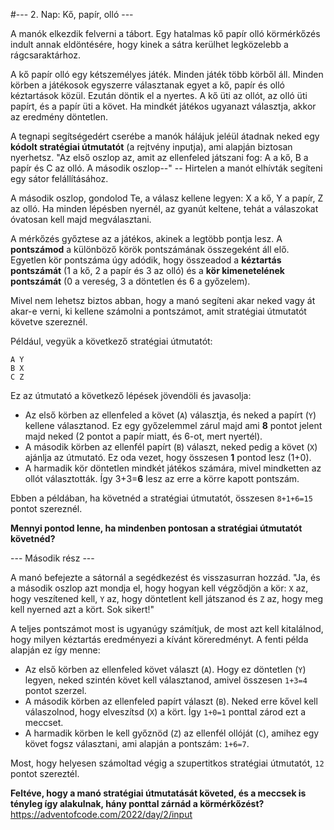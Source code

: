 #--- 2. Nap: Kő, papír, olló ---

A manók elkezdik felverni a tábort. Egy hatalmas kő papír olló körmérkőzés indult annak eldöntésére, hogy kinek a sátra kerülhet legközelebb a rágcsaraktárhoz.

A kő papír olló egy kétszemélyes játék. Minden játék több körből áll. Minden körben a játékosok egyszerre választanak egyet a kő, papír és olló kéztartások közül. Ezután döntik el a nyertes. A kő üti az ollót, az olló üti papírt, és a papír üti a követ. Ha mindkét játékos ugyanazt választja, akkor az eredmény döntetlen. 

A tegnapi segítségedért cserébe a manók hálájuk jeléül átadnak neked egy **kódolt stratégiai útmutatót** (a rejtvény inputja), ami alapján biztosan nyerhetsz. "Az első oszlop az, amit az ellenfeled játszani fog: A a kő, B a papír és C az olló. A második oszlop--" -- Hirtelen a manót elhívták segíteni egy sátor felállításához.

A második oszlop, gondolod Te, a válasz kellene legyen: X a kő, Y a papír, Z az olló. Ha minden lépésben nyernél, az gyanút keltene, tehát a válaszokat óvatosan kell majd megválasztani. 

A mérkőzés győztese az a játékos, akinek a legtöbb pontja lesz.  A **pontszámod** a különböző körök pontszámának összegeként áll elő. Egyetlen kör pontszáma úgy adódik, hogy összeadod a **kéztartás pontszámát** (1 a kő, 2 a papír és 3 az olló) és a **kör kimenetelének pontszámát** (0 a vereség, 3 a döntetlen és 6 a győzelem).

Mivel nem lehetsz biztos abban, hogy a manó segíteni akar neked vagy át akar-e verni, ki kellene számolni a pontszámot, amit stratégiai útmutatót követve szereznél. 

Például, vegyük a következő stratégiai útmutatót:

```
A Y
B X
C Z
```

Ez az útmutató a következő lépések jövendöli és javasolja:
- Az első körben az ellenfeled a követ (``A``) választja, és neked a papírt (``Y``) kellene választanod. Ez egy győzelemmel zárul majd ami **8** pontot jelent majd neked (2 pontot a papír miatt, és 6-ot, mert nyertél).
- A második körben az ellenfél papírt (``B``) választ, neked pedig a követ (``X``) ajánlja az útmutató. Ez oda vezet, hogy összesen **1** pontod lesz (1+0).
- A harmadik kör döntetlen mindkét játékos számára, mivel mindketten az ollót választották. Így 3+3=**6** lesz az erre a körre kapott pontszám. 

Ebben a példában, ha követnéd a stratégiai útmutatót, összesen ``8+1+6=15`` pontot szereznél.

**Mennyi pontod lenne, ha mindenben pontosan a stratégiai útmutatót követnéd?**

--- Második rész ---

A manó befejezte a sátornál a segédkezést és visszasurran hozzád. "Ja, és a második oszlop azt mondja el, hogy hogyan kell végződjön a kör: ``X`` az, hogy veszítened kell, ``Y`` az, hogy döntetlent kell játszanod és ``Z`` az, hogy meg kell nyerned azt a kört. Sok sikert!"

A teljes pontszámot most is ugyanúgy számítjuk, de most azt kell kitalálnod, hogy milyen kéztartás eredményezi a kívánt köreredményt. A fenti példa alapján ez így menne:

- Az első körben az ellenfeled követ választ (``A``). Hogy ez döntetlen (``Y``) legyen, neked szintén követ kell választanod, amivel összesen ``1+3=4`` pontot szerzel.
- A második körben az ellenfeled papírt választ (``B``). Neked erre kővel kell válaszolnod, hogy elveszítsd (``X``) a kört. Így ``1+0=1`` ponttal zárod ezt a meccset.
- A harmadik körben le kell győznöd (``Z``) az ellenfél ollóját (``C``), amihez egy követ fogsz választani, ami alapján a pontszám: ``1+6=7``.

Most, hogy helyesen számoltad végig a szupertitkos stratégiai útmutatót, ``12`` pontot szereztél.

**Feltéve, hogy a manó stratégiai útmutatását követed, és a meccsek is tényleg így alakulnak, hány ponttal zárnád a körmérkőzést?**
https://adventofcode.com/2022/day/2/input